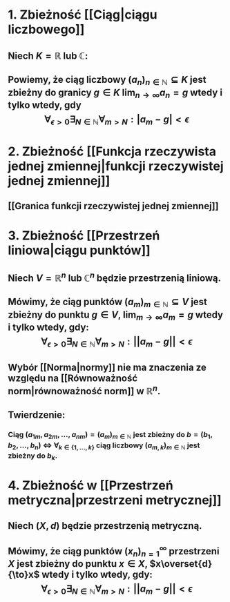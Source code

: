 # 1. Zbieżność [[Ciąg|ciągu liczbowego]]
## Niech $K = \mathbb{R}$ lub $\mathbb{C}$:
## Powiemy, że ciąg liczbowy $(a_n)_{n\in\mathbb{N}}\subseteq K$ jest **zbieżny do granicy** $g\in {K}$ $\lim_{n\to\infty}a_n=g$ wtedy i tylko wtedy, gdy $$\forall_{\epsilon>0}\exists_{N\in\mathbb{N}}\forall_{m>N}:|a_m-g|<\epsilon$$
# 2. Zbieżność [[Funkcja rzeczywista jednej zmiennej|funkcji rzeczywistej jednej zmiennej]]
## [[Granica funkcji rzeczywistej jednej zmiennej]]
# 3. Zbieżność [[Przestrzeń liniowa|ciągu punktów]]
## Niech $V = \mathbb{R}^n$ lub $\mathbb{C}^n$  będzie przestrzenią liniową.
## Mówimy, że ciąg punktów $(a_m)_{m\in\mathbb{N}}\subseteq V$ jest **zbieżny do punktu** $g\in V$, $\lim_{m\rightarrow\infty}a_m=g$ wtedy i tylko wtedy, gdy: $$\forall_{\epsilon>0}\exists_{N\in\mathbb{N}}\forall_{m>N}:||a_m-g||<\epsilon$$
## Wybór [[Norma|normy]] nie ma znaczenia ze względu na [[Równoważność norm|równoważność norm]] w $\mathbb{R}^n$.
## **Twierdzenie**:
### Ciąg $(a_{1m},a_{2m},...,a_{nm})=(a_m)_{m\in\mathbb{N}}$ jest zbieżny do $b=(b_1,b_2,...,b_n)$ $\iff$ $\forall_{k\in \{1,...,k\}}$ ciąg liczbowy $(a_{m,k})_{m\in\mathbb{N}}$ jest zbieżny do $b_k$.
# 4. Zbieżność w [[Przestrzeń metryczna|przestrzeni metrycznej]]
## Niech $(X,d)$ będzie przestrzenią metryczną.
## Mówimy, że ciąg punktów $(x_n)_{n=1}^{\infty}$ przestrzeni $X$ jest **zbieżny do punktu** $x\in X$, $x\overset{d}{\to}x$ wtedy i tylko wtedy, gdy: $$\forall_{\epsilon>0}\exists_{N\in\mathbb{N}}\forall_{m>N}:||a_m-g||<\epsilon$$

